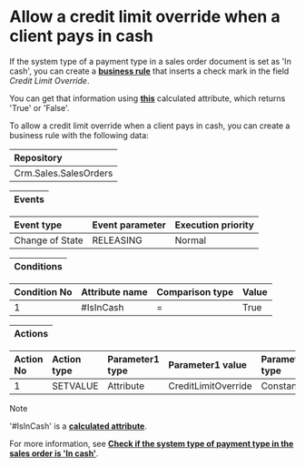 # Allow a credit limit override when a client pays in cash

If the system type of a payment type in a sales order document is set as 'In cash', you can create a **[business rule](https://docs.erp.net/tech/advanced/user-business-rules/index.html)** that inserts a check mark in the field *Credit Limit Override*.

You can get that information using **[this](https://docs.erp.net/tech/advanced/calculated-attributes/examples/check-if-system-type-is-in-cash.html)** calculated attribute, which returns 'True' or 'False'.

To allow a credit limit override when a client pays in cash, you can create a business rule with the following data:

|Repository|
|:----
|Crm.Sales.SalesOrders

|Events|
|:-----|

|Event type|Event parameter|Execution priority
|:----|:----|:----
|Change of State|RELEASING|Normal

|Conditions|
|:-----|

|Condition No|Attribute name|Comparison type|Value
|:-----|:-----|:----|:-----
|1|#IsInCash|=|True|

|Actions|
|:-----|

|Action No|Action type|Parameter1 type|Parameter1 value|Parameter2 type|Parameter1 value
|:----|:----|:----|:----|:----|:-----
|1|SETVALUE|Attribute|CreditLimitOverride|Constant|True

> [!NOTE] 
> 
> '#IsInCash' is a **[calculated attribute](https://docs.erp.net/tech/advanced/calculated-attributes/index.html)**. 
> 
> For more information, see **[Check if the system type of payment type in the sales order is 'In cash'](https://docs.erp.net/tech/advanced/calculated-attributes/examples/check->if-system-type-is-in-cash.html)**.
